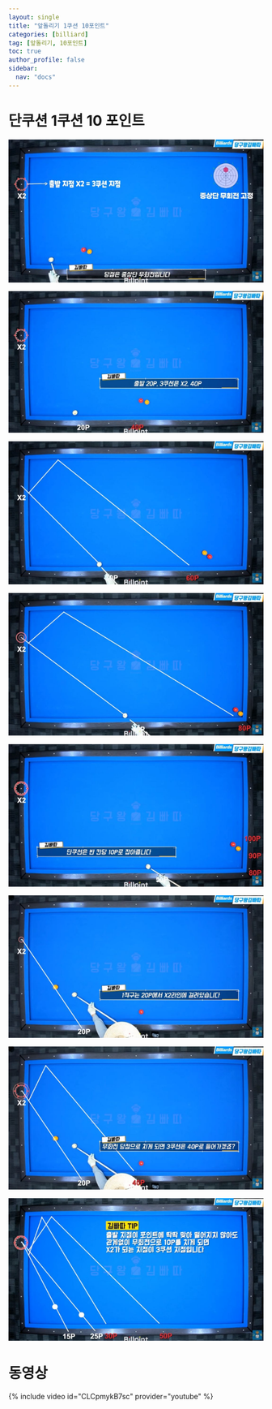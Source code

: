 ```yaml
---
layout: single
title: "앞돌리기 1쿠션 10포인트"
categories: [billiard]
tag: [앞돌리기, 10포인트]
toc: true
author_profile: false
sidebar:
  nav: "docs"
---
```


# 단쿠션 1쿠션 10 포인트 #

[![앞돌리기 1쿠션 10포인트](/images/앞돌리기_1쿠션10포인트1.png)](/images/앞돌리기_1쿠션10포인트1.png)

[![앞돌리기 1쿠션 10포인트](/images/앞돌리기_1쿠션10포인트2.png)](/images/앞돌리기_1쿠션10포인트2.png)

[![앞돌리기 1쿠션 10포인트](/images/앞돌리기_1쿠션10포인트3.png)](/images/앞돌리기_1쿠션10포인트3.png)

[![앞돌리기 1쿠션 10포인트](/images/앞돌리기_1쿠션10포인트4.png)](/images/앞돌리기_1쿠션10포인트4.png)

[![앞돌리기 1쿠션 10포인트](/images/앞돌리기_1쿠션10포인트5.png)](/images/앞돌리기_1쿠션10포인트5.png)

[![앞돌리기 1쿠션 10포인트](/images/앞돌리기_1쿠션10포인트6.png)](/images/앞돌리기_1쿠션10포인트6.png)

[![앞돌리기 1쿠션 10포인트](/images/앞돌리기_1쿠션10포인트7.png)](/images/앞돌리기_1쿠션10포인트7.png)

[![앞돌리기 1쿠션 10포인트](/images/앞돌리기_1쿠션10포인트8.png)](/images/앞돌리기_1쿠션10포인트8.png)
# 동영상 #

{% include video id="CLCpmykB7sc" provider="youtube" %}

